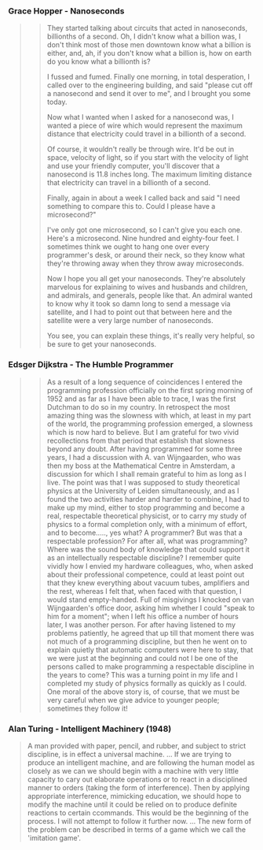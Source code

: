 ### Grace Hopper - Nanoseconds

> > They started talking about circuits that acted in 
nanoseconds, billionths of a second. Oh, I didn't know 
what a billion was, I don't think most of those men 
downtown know what a billion is either, and, ah, if you 
don't know what a billion is, how on earth do you know 
what a billionth is?
> >
> > I fussed and fumed. Finally one morning, in total 
desperation, I called over to the engineering building, 
and said "please cut off a nanosecond and send it over to 
me", and I brought you some today.
> >
> > Now what I wanted when I asked for a nanosecond was, 
I wanted a piece of wire which would represent the 
maximum distance that electricity could travel in a 
billionth of a second.
> >
> > Of course, it wouldn't really be through wire. It'd 
be out in space, velocity of light, so if you start with 
the velocity of light and use your friendly computer, 
you'll discover that a nanosecond is 11.8 inches long. 
The maximum limiting distance that electricity can travel 
in a billionth of a second.
> >
> > Finally, again in about a week I called back and said 
"I need something to compare this to. Could I please have 
a microsecond?"
> >
> > I've only got one microsecond, so I can't give you 
each one. Here's a microsecond. Nine hundred and 
eighty-four feet. I sometimes think we ought to hang one 
over every programmer's desk, or around their neck, so 
they know what they're throwing away when they throw away 
microseconds.
> >
> > Now I hope you all get your nanoseconds. They're 
absolutely marvelous for explaining to wives and husbands 
and children, and admirals, and generals, people like 
that. An admiral wanted to know why it took so damn long 
to send a message via satellite, and I had to point out 
that between here and the satellite were a very large 
number of nanoseconds.
> >
> > You see, you can explain these things, it's really 
very helpful, so be sure to get your nanoseconds.

### Edsger Dijkstra - The Humble Programmer

> > As a result of a long sequence of coincidences I 
entered the programming profession officially on the 
first spring morning of 1952 and as far as I have been 
able to trace, I was the first Dutchman to do so in my 
country. In retrospect the most amazing thing was the 
slowness with which, at least in my part of the world, 
the programming profession emerged, a slowness which is 
now hard to believe. But I am grateful for two vivid 
recollections from that period that establish that 
slowness beyond any doubt.
> > After having programmed for some three years, I had a 
discussion with A. van Wijngaarden, who was then my boss 
at the Mathematical Centre in Amsterdam, a discussion for 
which I shall remain grateful to him as long as I live. 
The point was that I was supposed to study theoretical 
physics at the University of Leiden simultaneously, and 
as I found the two activities harder and harder to 
combine, I had to make up my mind, either to stop 
programming and become a real, respectable theoretical 
physicist, or to carry my study of physics to a formal 
completion only, with a minimum of effort, and to 
become....., yes what? A programmer? But was that a 
respectable profession? For after all, what was 
programming? Where was the sound body of knowledge that 
could support it as an intellectually respectable 
discipline? 
> > I remember quite vividly how I envied my hardware 
colleagues, who, when asked about their professional 
competence, could at least point out that they knew 
everything about vacuum tubes, amplifiers and the rest, 
whereas I felt that, when faced with that question, I 
would stand empty-handed. Full of misgivings I knocked on 
van Wijngaarden's office door, asking him whether I could 
"speak to him for a moment"; when I left his office a 
number of hours later, I was another person. For after 
having listened to my problems patiently, he agreed that 
up till that moment there was not much of a programming 
discipline, but then he went on to explain quietly that 
automatic computers were here to stay, that we were just 
at the beginning and could not I be one of the persons 
called to make programming a respectable discipline in 
the years to come? 
> > This was a turning point in my life and I completed 
my study of physics formally as quickly as I could. One 
moral of the above story is, of course, that we must be 
very careful when we give advice to younger people; 
sometimes they follow it!

### Alan Turing - Intelligent Machinery (1948)

> A man provided with paper, pencil, and rubber, and 
subject to strict discipline, is in effect a universal 
machine.
> ...
> If we are trying to produce an intelligent machine, and 
are following the human model as closely as we can we 
should begin with a machine with very little capacity to 
cary out elaborate operations or to react in a 
disciplined manner to orders (taking the form of 
interference). Then by applying appropriate interference, 
mimicking education, we should hope to modify the machine 
until it could be relied on to produce definite reactions 
to certain ccommands. This would be the beginning of
> the process. I will not attempt to follow it further 
now.
> ...
> The new form of the problem can be described in terms 
of a game which we call the 'imitation game'.
